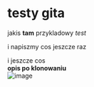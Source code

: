 # testy gita

jakis **tam** przykladowy *test*

i napiszmy cos jeszcze raz


i jeszcze cos <br/>
**opis po klonowaniu** <br/>
![image](http://biblioteka.pelplin.pl/wp-content/uploads/2013/11/znak-zapytania.jpg)
